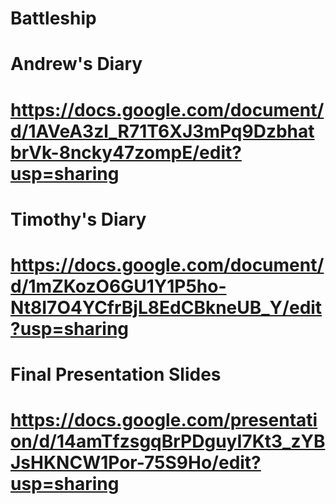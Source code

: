 # Battleship
#
# Andrew's Diary
# https://docs.google.com/document/d/1AVeA3zl_R71T6XJ3mPq9DzbhatbrVk-8ncky47zompE/edit?usp=sharing
#
# Timothy's Diary
# https://docs.google.com/document/d/1mZKozO6GU1Y1P5ho-Nt8I7O4YCfrBjL8EdCBkneUB_Y/edit?usp=sharing
#
# Final Presentation Slides
# https://docs.google.com/presentation/d/14amTfzsgqBrPDguyI7Kt3_zYBJsHKNCW1Por-75S9Ho/edit?usp=sharing
